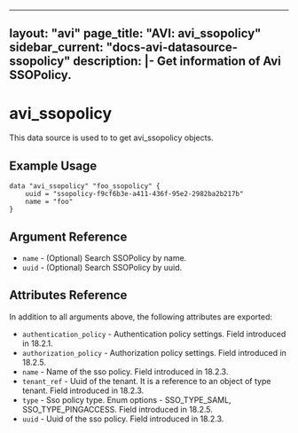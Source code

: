 <!--
    Copyright 2021 VMware, Inc.
    SPDX-License-Identifier: Mozilla Public License 2.0
-->
---
layout: "avi"
page_title: "AVI: avi_ssopolicy"
sidebar_current: "docs-avi-datasource-ssopolicy"
description: |-
  Get information of Avi SSOPolicy.
---

# avi_ssopolicy

This data source is used to to get avi_ssopolicy objects.

## Example Usage

```hcl
data "avi_ssopolicy" "foo_ssopolicy" {
    uuid = "ssopolicy-f9cf6b3e-a411-436f-95e2-2982ba2b217b"
    name = "foo"
}
```

## Argument Reference

* `name` - (Optional) Search SSOPolicy by name.
* `uuid` - (Optional) Search SSOPolicy by uuid.

## Attributes Reference

In addition to all arguments above, the following attributes are exported:

* `authentication_policy` - Authentication policy settings. Field introduced in 18.2.1.
* `authorization_policy` - Authorization policy settings. Field introduced in 18.2.5.
* `name` - Name of the sso policy. Field introduced in 18.2.3.
* `tenant_ref` - Uuid of the tenant. It is a reference to an object of type tenant. Field introduced in 18.2.3.
* `type` - Sso policy type. Enum options - SSO_TYPE_SAML, SSO_TYPE_PINGACCESS. Field introduced in 18.2.5.
* `uuid` - Uuid of the sso policy. Field introduced in 18.2.3.

